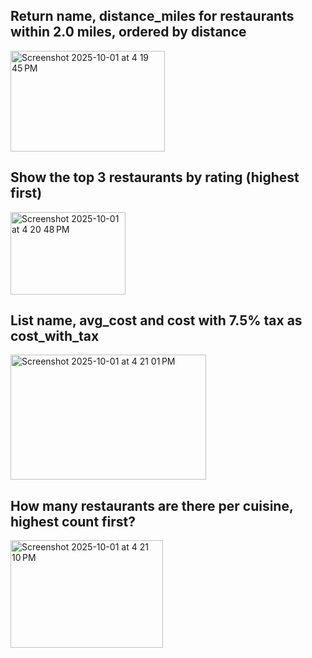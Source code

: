 ## Return name, distance_miles for restaurants within 2.0 miles, ordered by distance
<img width="247" height="161" alt="Screenshot 2025-10-01 at 4 19 45 PM" src="https://github.com/user-attachments/assets/1e998e5b-07d1-4a0e-8ed6-6812b0731c36" />


## Show the top 3 restaurants by rating (highest first)
<img width="184" height="132" alt="Screenshot 2025-10-01 at 4 20 48 PM" src="https://github.com/user-attachments/assets/2781e5e3-90e1-40e4-8b66-1668a054fc26" />


## List name, avg_cost and cost with 7.5% tax as cost_with_tax
<img width="313" height="200" alt="Screenshot 2025-10-01 at 4 21 01 PM" src="https://github.com/user-attachments/assets/4abfa4af-2f25-487e-b270-a83055913e3b" />


## How many restaurants are there per cuisine, highest count first?
<img width="244" height="172" alt="Screenshot 2025-10-01 at 4 21 10 PM" src="https://github.com/user-attachments/assets/ed9ad062-30fb-40d0-8ad4-d658acf992b3" />
